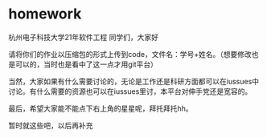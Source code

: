 # homework
杭州电子科技大学21年软件工程
同学们，大家好


请将你们的作业以压缩包的形式上传到code，文件名：学号+姓名。（想要修改也是可以的，当时也是看中了这一点才用git平台）


当然，大家如果有什么需要讨论的，无论是工作还是科研方面都可以在iussues中讨论。有什么需要的资源也可以在iussues里讨，本平台对伸手党还是宽容的。


最后，希望大家能不能点下右上角的星星呢，拜托拜托hh。

暂时就这些吧，以后再补充
